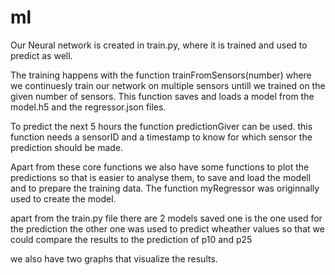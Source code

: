 # ml
Our Neural network is created in train.py, where it is trained and used to predict as well.

The training happens with the function trainFromSensors(number) where we continuesly train our network on multiple sensors untill we trained on the given number of sensors. This function saves and loads a model from the model.h5 and the regressor.json files.

To predict the  next 5 hours the function predictionGiver can be used. this function needs a sensorID and a timestamp to know for which sensor the prediction should be made.

Apart from these core functions we also have some functions to plot the predictions so that is easier to analyse them, to save and load the modell and to prepare the training data. The function myRegressor was originnally used to create the model.

apart from the train.py file there are 2 models saved one is the one used for the prediction the other one was used to predict wheather values so that we could compare the results to the prediction of p10 and p25

we also have two graphs that visualize the results.
